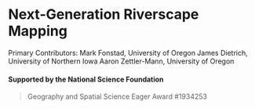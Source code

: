 # Next-Generation Riverscape Mapping
Primary Contributors: 
  Mark Fonstad, University of Oregon 
  James Dietrich, University of Northern Iowa 
  Aaron Zettler-Mann, University of Oregon 

#### Supported by the National Science Foundation
> Geography and Spatial Science Eager Award #1934253
